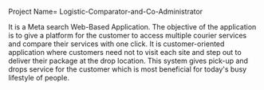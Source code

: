Project Name= Logistic-Comparator-and-Co-Administrator

It is a Meta search Web-Based Application. The objective of the application is to give a platform for the customer to access multiple courier services and compare their services with one click. It is customer-oriented application where customers need not to visit each site and step out to deliver their package at the drop location. This system gives pick-up and drops
service for the customer which is most beneficial for today's busy lifestyle of people.

